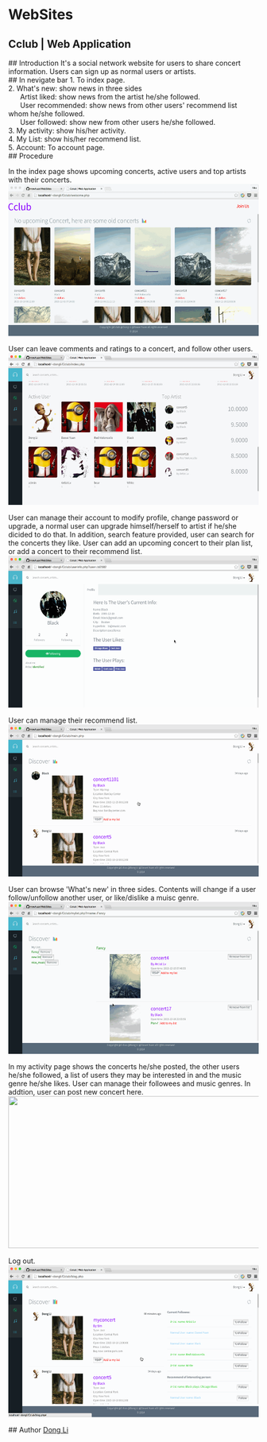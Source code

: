 # WebSites
<html>
<h2>Cclub | Web Application</h2>
## Introduction
It's a social network website for users to share concert information. Users can sign up as normal users or artists. <br/>
## In nevigate bar
1. To index page.<br/>
2. What's new: show news in three sides<br/>
&nbsp;&nbsp;&nbsp;&nbsp;&nbsp; Artist liked: show news from the artist he/she followed.<br/>
&nbsp;&nbsp;&nbsp;&nbsp;&nbsp; User recommended: show news from other users' recommend list whom he/she followed.<br/>
&nbsp;&nbsp;&nbsp;&nbsp;&nbsp; User followed: show new from other users he/she followed.<br/>
3. My activity: show his/her activity.<br/>
4. My List: show his/her recommend list.<br/>
5. Account: To account page.<br/>
## Procedure
<body>
<p>
In the index page shows upcoming concerts, active users and top artists with their concerts. </br>
<img src="https://raw.githubusercontent.com/mewhuan/screenShots/master/cclub1.gif" width="544" height="306">
</p>
<p>
User can leave comments and ratings to a concert, and follow other users.</br>
<img src="https://raw.githubusercontent.com/mewhuan/screenShots/master/cclub2.gif" width="544" height="306">
</p>
<p>
User can manage their account to modify profile, change password or upgrade, a normal user can upgrade himself/herself to artist if he/she dicided to do that. In addition, search feature provided, user can search for the concerts they like. User can add an upcoming concert to their plan list, or add a concert to their recommend list.</br>
<img src="https://raw.githubusercontent.com/mewhuan/screenShots/master/cclub3.gif" width="544" height="306">
</p>
<p>
User can manage their recommend list.</br>
<img src="https://raw.githubusercontent.com/mewhuan/screenShots/master/cclub4.gif" width="544" height="306">
</p>
<p>
User can browse 'What's new' in three sides. Contents will change if a user follow/unfollow another user, or like/dislike a muisc genre.</br>
<img src="https://raw.githubusercontent.com/mewhuan/screenShots/master/cclub5.gif" width="544" height="306">
</p>
<p>
In my activity page shows the concerts he/she posted, the other users he/she followed, a list of users they may be interested in and the music genre he/she likes. User can manage their followees and music genres. In addtion, user can post new concert here. </br>
<img src="https://raw.githubusercontent.com/mewhuan/screenShots/master/cclub6.gif" width="544" height="306">
</p>
<p>
Log out.</br>
<img src="https://raw.githubusercontent.com/mewhuan/screenShots/master/cclub7.gif" width="544" height="306">
</p>
## Author
<a href="https://github.com/mewhuan">Dong Li</a>
</body>
</html>
